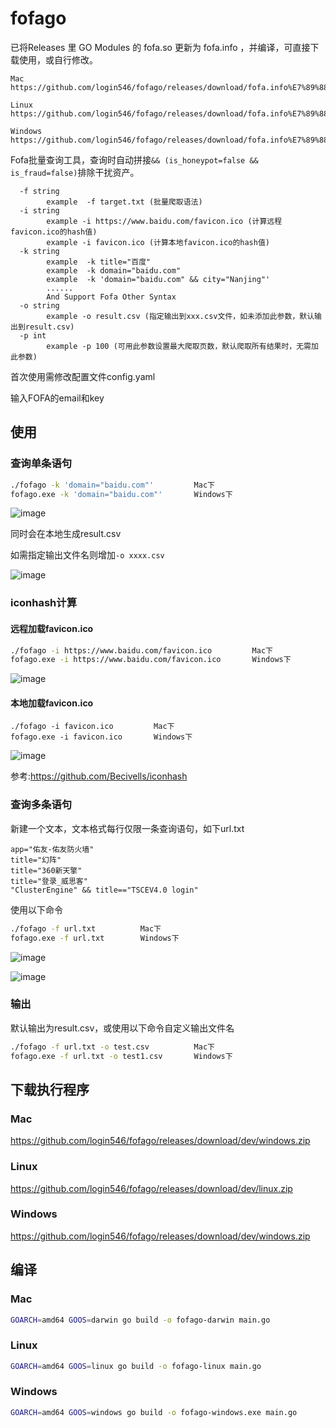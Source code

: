 # fofago

已将Releases 里 GO Modules 的 fofa.so 更新为 fofa.info ，并编译，可直接下载使用，或自行修改。

~~~
Mac
https://github.com/login546/fofago/releases/download/fofa.info%E7%89%88%E6%9C%AC/mac.zip

Linux
https://github.com/login546/fofago/releases/download/fofa.info%E7%89%88%E6%9C%AC/linux.zip

Windows
https://github.com/login546/fofago/releases/download/fofa.info%E7%89%88%E6%9C%AC/windows.zip
~~~



Fofa批量查询工具，查询时自动拼接`&& (is_honeypot=false && is_fraud=false)`排除干扰资产。

~~~
  -f string
    	example  -f target.txt (批量爬取语法)
  -i string
    	example -i https://www.baidu.com/favicon.ico (计算远程favicon.ico的hash值)
    	example -i favicon.ico (计算本地favicon.ico的hash值)
  -k string
    	example  -k title="百度"
    	example  -k domain="baidu.com"
    	example  -k 'domain="baidu.com" && city="Nanjing"'
    	......
    	And Support Fofa Other Syntax
  -o string
    	example -o result.csv (指定输出到xxx.csv文件，如未添加此参数，默认输出到result.csv)
  -p int
    	example -p 100 (可用此参数设置最大爬取页数，默认爬取所有结果时，无需加此参数)
~~~

首次使用需修改配置文件config.yaml

输入FOFA的email和key

## 使用

### 查询单条语句

~~~bash
./fofago -k 'domain="baidu.com"'         Mac下
fofago.exe -k 'domain="baidu.com"'       Windows下
~~~

![image](https://user-images.githubusercontent.com/38073810/149789177-4180c0f8-cdcc-4a99-8709-c9c114aec753.png)

同时会在本地生成result.csv

如需指定输出文件名则增加`-o xxxx.csv`

![image](https://user-images.githubusercontent.com/38073810/130382622-8cf1f3ea-9bb0-4302-84c7-c438113dc8ed.png)

### iconhash计算

#### 远程加载favicon.ico

~~~bash
./fofago -i https://www.baidu.com/favicon.ico         Mac下
fofago.exe -i https://www.baidu.com/favicon.ico       Windows下
~~~

![image](https://user-images.githubusercontent.com/38073810/130549599-d7e52f50-e5cb-4cce-af90-89ad5feabfcc.png)

#### 本地加载favicon.ico

~~~
./fofago -i favicon.ico         Mac下
fofago.exe -i favicon.ico       Windows下
~~~

![image](https://user-images.githubusercontent.com/38073810/130608478-48090fa2-5f16-497f-83c1-d98ee078dda8.png)

参考:https://github.com/Becivells/iconhash

### 查询多条语句

新建一个文本，文本格式每行仅限一条查询语句，如下url.txt

~~~
app="佑友-佑友防火墙"
title="幻阵"
title="360新天擎"
title="登录_威思客"
"ClusterEngine" && title=="TSCEV4.0 login"
~~~

使用以下命令

~~~bash
./fofago -f url.txt          Mac下
fofago.exe -f url.txt        Windows下
~~~

![image](https://user-images.githubusercontent.com/38073810/130382724-a25e2dbf-aeba-4dea-b0f5-c61a58beafab.png)

![image](https://user-images.githubusercontent.com/38073810/130382759-1dc4353a-0f33-425f-923a-96de56596bfb.png)

### 输出

默认输出为result.csv，或使用以下命令自定义输出文件名

~~~bash
./fofago -f url.txt -o test.csv          Mac下
fofago.exe -f url.txt -o test1.csv       Windows下
~~~

## 下载执行程序

### Mac

https://github.com/login546/fofago/releases/download/dev/windows.zip

### Linux

https://github.com/login546/fofago/releases/download/dev/linux.zip

### Windows

https://github.com/login546/fofago/releases/download/dev/windows.zip



## 编译

### Mac

~~~bash
GOARCH=amd64 GOOS=darwin go build -o fofago-darwin main.go
~~~

### Linux

~~~bash
GOARCH=amd64 GOOS=linux go build -o fofago-linux main.go
~~~

### Windows

~~~bash
GOARCH=amd64 GOOS=windows go build -o fofago-windows.exe main.go
~~~

